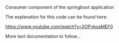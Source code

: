 Consumer component of the springboot application 

The explanation for this code can be found here: 

https://www.youtube.com/watch?v=2OPvkoaMEF0

More text documentation to follow...